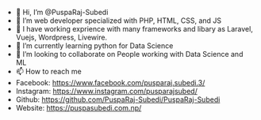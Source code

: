 - 👋 Hi, I’m @PuspaRaj-Subedi
- 👀 I’m web developer specialized with PHP, HTML, CSS, and JS
- 👀 I have working exprience with many frameworks and libary as Laravel, Vuejs, Wordpress, Livewire.
- 🌱 I’m currently learning python for Data Science
- 💞️ I’m looking to collaborate on People working with Data Science and ML
- 📫 How to reach me 
- Facebook: https://www.facebook.com/pusparaj.subedi.3/
- Instagram: https://www.instagram.com/pusparajsubed/
- Github: https://github.com/PuspaRaj-Subedi/PuspaRaj-Subedi
- Website: https://puspasubedi.com.np/
